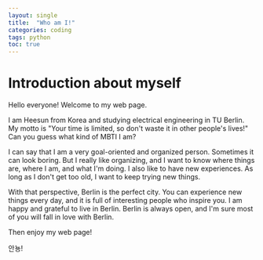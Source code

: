```yaml
---
layout: single
title:  "Who am I!"
categories: coding
tags: python
toc: true
---
```


# Introduction about myself

Hello everyone! Welcome to my web page.

I am Heesun from Korea and studying electrical engineering in TU Berlin. My motto is "Your time is limited, so don't waste it in other people's lives!" Can you guess what kind of MBTI I am?

I can say that I am a very goal-oriented and organized person.
Sometimes it can look boring. But I really like organizing, and I want to know where things are, where I am, and what I'm doing. I also like to have new experiences. As long as I don't get too old, I want to keep trying new things.

With that perspective, Berlin is the perfect city. You can experience new things every day, and it is full of interesting people who inspire you. I am happy and grateful to live in Berlin. Berlin is always open, and I'm sure most of you will fall in love with Berlin.

Then enjoy my web page!

안뇽!
